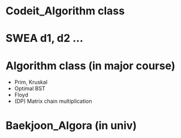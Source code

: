 # Codeit_Algorithm class

# SWEA d1, d2 ...

# Algorithm class (in major course)
- Prim, Kruskal
- Optimal BST
- Floyd
- (DP) Matrix chain multiplication

# Baekjoon_Algora (in univ)

